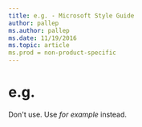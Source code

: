 ```yaml
---
title: e.g. - Microsoft Style Guide
author: pallep
ms.author: pallep
ms.date: 11/19/2016
ms.topic: article
ms.prod = non-product-specific
---
```


# e.g.

Don't use. Use *for example* instead. 
